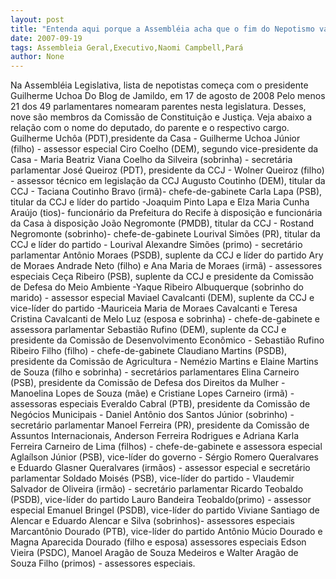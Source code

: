 ```yaml
---
layout: post
title: "Entenda aqui porque a Assembléia acha que o fim do Nepotismo vale para o Executivo e não para ela"
date: 2007-09-19
tags: Assembleia Geral,Executivo,Naomi Campbell,Pará
author: None
---
```

Na Assembl&eacute;ia Legislativa, lista de nepotistas come&ccedil;a com o presidente Guilherme Uchoa
Do Blog de Jamildo, em 17 de agosto de 2008
Pelo menos 21 dos 49 parlamentares nomearam parentes nesta legislatura. Desses, nove s&atilde;o membros da Comiss&atilde;o de Constitui&ccedil;&atilde;o e Justi&ccedil;a. Veja abaixo a rela&ccedil;&atilde;o com o nome do deputado, do parente e o respectivo cargo.
Guilherme Uch&ocirc;a (PDT),presidente da Casa - Guilherme Uchoa J&uacute;nior (filho) - assessor especial
Ciro Coelho (DEM), segundo vice-presidente da Casa - Maria Beatriz Viana Coelho da Silveira (sobrinha) - secret&aacute;ria parlamentar
Jos&eacute; Queiroz (PDT), presidente da CCJ - Wolner Queiroz (filho) - assessor t&eacute;cnico em legisla&ccedil;&atilde;o da CCJ
Augusto Coutinho (DEM), titular da CCJ -&nbsp;Taciana Coutinho Bravo (irm&atilde;)- chefe-de-gabinete
Carla Lapa (PSB), titular da CCJ e l&iacute;der do partido -Joaquim Pinto Lapa e Elza Maria Cunha Ara&uacute;jo (tios)- funcion&aacute;rio da Prefeitura do Recife &agrave; disposi&ccedil;&atilde;o e funcion&aacute;ria da Casa &agrave; disposi&ccedil;&atilde;o
Jo&atilde;o Negromonte (PMDB), titular da CCJ - Rostand Negromonte (sobrinho)- chefe-de-gabinete
Lourival Sim&otilde;es (PR), titular da CCJ e l&iacute;der do partido - Lourival Alexandre Sim&otilde;es (primo) - secret&aacute;rio parlamentar
Ant&ocirc;nio Moraes (PSDB), suplente da CCJ e l&iacute;der do partido Ary de Moraes Andrade Neto (filho) e Ana Maria de Moraes (irm&atilde;) - assessores especiais
Ce&ccedil;a Ribeiro (PSB), suplente da CCJ e presidente da Comiss&atilde;o de Defesa do Meio Ambiente -Yaque Ribeiro Albuquerque (sobrinho do marido) - assessor especial
Maviael Cavalcanti (DEM), suplente da CCJ e vice-l&iacute;der do partido -Mauriceia Maria de Moraes Cavalcanti e Teresa Cristina Cavalcanti de Melo Luz (esposa e sobrinha) - chefe-de-gabinete e assessora parlamentar
Sebasti&atilde;o Rufino (DEM), suplente da CCJ e presidente da Comiss&atilde;o de Desenvolvimento Econ&ocirc;mico - Sebasti&atilde;o Rufino Ribeiro Filho (filho) - chefe-de-gabinete
Claudiano Martins (PSDB), presidente da Comiss&atilde;o de Agricultura - Nem&eacute;zio Martins e Elaine Martins de Souza (filho e sobrinha) - secret&aacute;rios parlamentares
Elina Carneiro (PSB), presidente da Comiss&atilde;o de Defesa dos Direitos da Mulher - Manoelina Lopes de Souza (m&atilde;e) e Cristiane Lopes Carneiro (irm&atilde;) - assessoras especiais
Everaldo Cabral (PTB), presidente da Comiss&atilde;o de Neg&oacute;cios Municipais -&nbsp;Daniel Ant&ocirc;nio dos Santos J&uacute;nior (sobrinho) - secret&aacute;rio parlamentar
Manoel Ferreira (PR), presidente da Comiss&atilde;o de Assuntos Internacionais, Anderson Ferreira Rodrigues e Adriana Karla Ferreira Carneiro de Lima (filhos) - chefe-de-gabinete e assessora especial
Agla&iacute;lson J&uacute;nior (PSB), vice-l&iacute;der do governo - S&eacute;rgio Romero Queralvares e Eduardo Glasner Queralvares (irm&atilde;os) - assessor especial e secret&aacute;rio parlamentar
Soldado Mois&eacute;s (PSB), vice-l&iacute;der do partido - Vlaudemir Salvador de Oliveira (irm&atilde;o) - secret&aacute;rio parlamentar
Ricardo Teobaldo (PSDB), vice-l&iacute;der do partido Lauro Bandeira Teobaldo(primo) - assessor especial
Emanuel Bringel (PSDB), vice-l&iacute;der do partido Viviane Santiago de Alencar e Eduardo Alencar e Silva (sobrinhos)- assessores especiais
Marcant&ocirc;nio Dourado (PTB), vice-l&iacute;der do partido Ant&ocirc;nio M&uacute;cio Dourado e Magna Aparecida Dourado (filho e esposa) assessores especiais
Edson Vieira (PSDC), Manoel Arag&atilde;o de Souza Medeiros e Walter Arag&atilde;o de Souza Filho (primos) - assessores especiais. 